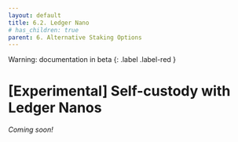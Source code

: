 ```yaml
---
layout: default
title: 6.2. Ledger Nano
# has_children: true
parent: 6. Alternative Staking Options
---
```

Warning: documentation in beta
{: .label .label-red }
    
# [Experimental] Self-custody with Ledger Nanos
 
*Coming soon!*
